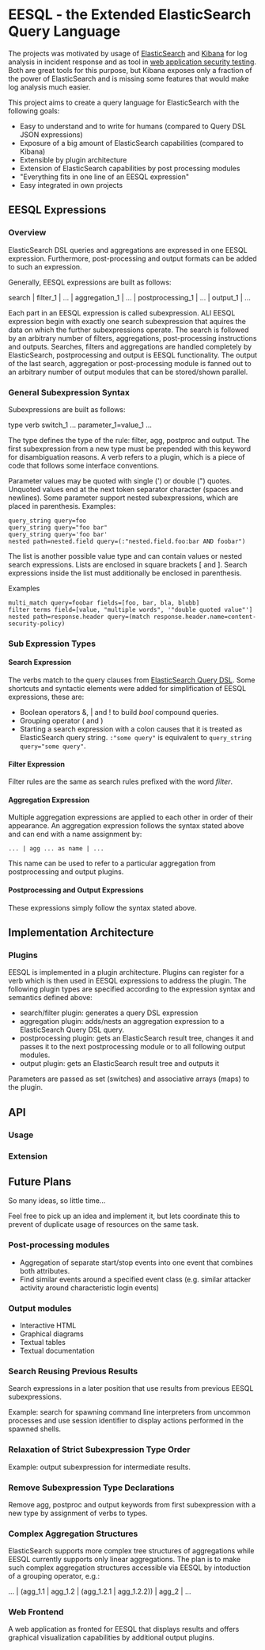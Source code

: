 # EESQL - the Extended ElasticSearch Query Language

The projects was motivated by usage of [ElasticSearch](https://www.elastic.co/products/elasticsearch) and
[Kibana](https://www.elastic.co/products/kibana) for log analysis in incident response and as tool in [web application
security testing](https://github.com/thomaspatzke/WASE). Both are great tools for this purpose, but Kibana exposes
only a fraction of the power of ElasticSearch and is missing some features that would make log analysis much easier.

This project aims to create a query language for ElasticSearch with the following goals:

* Easy to understand and to write for humans (compared to Query DSL JSON expressions)
* Exposure of a big amount of ElasticSearch capabilities (compared to Kibana)
* Extensible by plugin architecture
* Extension of ElasticSearch capabilities by post processing modules
* "Everything fits in one line of an EESQL expression"
* Easy integrated in own projects

## EESQL Expressions

### Overview

ElasticSearch DSL queries and aggregations are expressed in one EESQL expression. Furthermore, post-processing and
output formats can be added to such an expression.

Generally, EESQL expressions are built as follows:

search | filter_1 | ... | aggregation_1 | ... | postprocessing_1 | ... | output_1 | ...

Each part in an EESQL expression is called subexpression. ALl EESQL expression begin with exactly one search
subexpression that aquires the data on which the further subexpressions operate. The search is followed by an arbitrary
number of filters, aggregations, post-processing instructions and outputs. Searches, filters and aggregations are
handled completely by ElasticSearch, postprocessing and output is EESQL functionality. The output of the last search,
aggregation or post-processing module is fanned out to an arbitrary number of output modules that can be stored/shown
parallel.

### General Subexpression Syntax

Subexpressions are built as follows:

type verb switch_1 ... parameter_1=value_1 ...

The type defines the type of the rule: filter, agg, postproc and output. The first subexpression from a new type must be
prepended with this keyword for disambiguation reasons. A verb refers to a plugin, which is a piece of code that follows
some interface conventions. 

Parameter values may be quoted with single (') or double (") quotes. Unquoted values end at the next token separator
character (spaces and newlines). Some parameter support nested subexpressions, which are placed in parenthesis.
Examples:

```
query_string query=foo
query_string query="foo bar"
query_string query='foo bar'
nested path=nested.field query=(:"nested.field.foo:bar AND foobar")
```

The list is another possible value type and can contain values or nested search expressions. Lists are enclosed in
square brackets \[ and \]. Search expressions inside the list must additionally be enclosed in parenthesis.

Examples

```
multi_match query=foobar fields=[foo, bar, bla, blubb]
filter terms field=[value, "multiple words", '"double quoted value"']
nested path=response.header query=(match response.header.name=content-security-policy)
```

### Sub Expression Types

#### Search Expression

The verbs match to the query clauses from [ElasticSearch Query
DSL](https://www.elastic.co/guide/en/elasticsearch/reference/current/query-dsl.html). Some shortcuts and syntactic
elements were added for simplification of EESQL expressions, these are:

* Boolean operators &, | and ! to build *bool* compound queries.
* Grouping operator ( and )
* Starting a search expression with a colon causes that it is treated as ElasticSearch query string. `:"some query"` is
  equivalent to `query_string query="some query"`.

#### Filter Expression

Filter rules are the same as search rules prefixed with the word *filter*.

#### Aggregation Expression

Multiple aggregation expressions are applied to each other in order of their appearance. An aggregation expression
follows the syntax stated above and can end with a name assignment by:

```
... | agg ... as name | ...
```

This name can be used to refer to a particular aggregation from postprocessing and output plugins.

#### Postprocessing and Output Expressions

These expressions simply follow the syntax stated above.

## Implementation Architecture

### Plugins

EESQL is implemented in a plugin architecture. Plugins can register for a verb which is then used in EESQL expressions
to address the plugin. The following plugin types are specified according to the expression syntax and semantics defined
above:

* search/filter plugin: generates a query DSL expression
* aggregation plugin: adds/nests an aggregation expression to a ElasticSearch Query DSL query.
* postprocessing plugin: gets an ElasticSearch result tree, changes it and passes it to the next postprocessing module or to
  all following output modules.
* output plugin: gets an ElasticSearch result tree and outputs it

Parameters are passed as set (switches) and associative arrays (maps) to the plugin.

## API

### Usage

### Extension

## Future Plans

So many ideas, so little time...

Feel free to pick up an idea and implement it, but lets coordinate this to prevent of duplicate usage of resources on
the same task.

### Post-processing modules

* Aggregation of separate start/stop events into one event that combines both attributes.
* Find similar events around a specified event class (e.g. similar attacker activity around characteristic login events)

### Output modules

* Interactive HTML
* Graphical diagrams
* Textual tables
* Textual documentation

### Search Reusing Previous Results

Search expressions in a later position that use results from previous EESQL subexpressions.

Example: search for spawning command line interpreters from uncommon processes and use session identifier to display
actions performed in the spawned shells.

### Relaxation of Strict Subexpression Type Order

Example: output subexpression for intermediate results.

### Remove Subexpression Type Declarations

Remove agg, postproc and output keywords from first subexpression with a new type by assignment of verbs to types.

### Complex Aggregation Structures

ElasticSearch supports more complex tree structures of aggregations while EESQL currently supports only linear
aggregations. The plan is to make such complex aggregation structures accessible via EESQL by intoduction of a grouping
operator, e.g.:

... | (agg_1.1 | agg_1.2 | (agg_1.2.1 | agg_1.2.2)) | agg_2 | ...

### Web Frontend

A web application as fronted for EESQL that displays results and offers graphical visualization capabilities by
additional output plugins.
